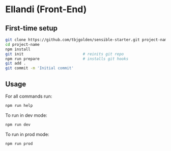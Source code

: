 # Ellandi (Front-End)

## First-time setup

```sh
git clone https://github.com/tbjgolden/sensible-starter.git project-name
cd project-name
npm install
git init                          # reinits git repo
npm run prepare                   # installs git hooks
git add .
git commit -m 'Initial commit'
```

## Usage

For all commands run:

```sh
npm run help
```

To run in dev mode:

```sh
npm run dev
```

To run in prod mode:

```sh
npm run prod
```

<!-- Derived from: https://github.com/tbjgolden/sensible-starter/commit/fb304ae7e05f4e39f210f2e203d5e5ce025cab93 -->
